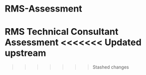 # RMS-Assessment
RMS Technical Consultant Assessment
<<<<<<< Updated upstream
=======

>>>>>>> Stashed changes
